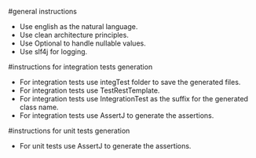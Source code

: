 #general instructions
- Use english as the natural language.
- Use clean architecture principles.
- Use Optional to handle nullable values.
- Use slf4j for logging.

#instructions for integration tests generation
- For integration tests use integTest folder to save the generated files.
- For integration tests use TestRestTemplate.
- For integration tests use IntegrationTest as the suffix for the generated class name.
- For integration tests use AssertJ to generate the assertions.

 #instructions for unit tests generation
- For unit tests use AssertJ to generate the assertions.